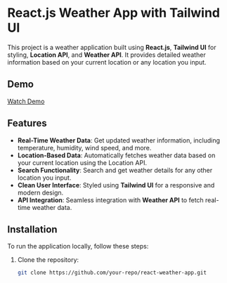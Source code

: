 # React.js Weather App with Tailwind UI

This project is a weather application built using **React.js**, **Tailwind UI** for styling, **Location API**, and **Weather API**. It provides detailed weather information based on your current location or any location you input.

## Demo

[Watch Demo](#)


## Features

- **Real-Time Weather Data**: Get updated weather information, including temperature, humidity, wind speed, and more.
- **Location-Based Data**: Automatically fetches weather data based on your current location using the Location API.
- **Search Functionality**: Search and get weather details for any other location you input.
- **Clean User Interface**: Styled using **Tailwind UI** for a responsive and modern design.
- **API Integration**: Seamless integration with **Weather API** to fetch real-time weather data.

## Installation

To run the application locally, follow these steps:

1. Clone the repository:
   ```bash
   git clone https://github.com/your-repo/react-weather-app.git

